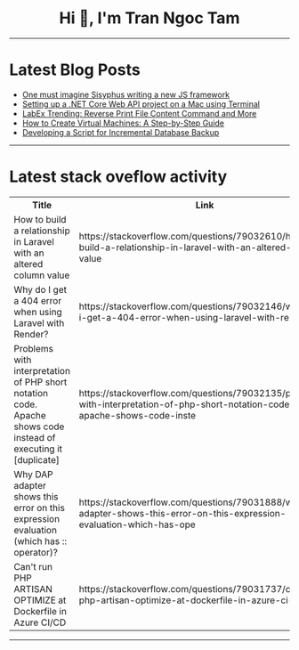 <h1 align="center">Hi 👋, I'm Tran Ngoc Tam</h1>

---

# Latest Blog Posts 
<!-- BLOG-POST-LIST:START -->
- [One must imagine Sisyphus writing a new JS framework](https://dev.to/javiersalcedopuyo/one-must-imagine-sisyphus-writing-a-new-js-framework-3h04)
- [Setting up a .NET Core Web API project on a Mac using Terminal](https://dev.to/awavieve/setting-up-a-net-core-web-api-project-on-a-mac-using-terminal-4nlo)
- [LabEx Trending: Reverse Print File Content Command and More](https://dev.to/labex/labex-trending-reverse-print-file-content-command-and-more-2hfd)
- [How to Create Virtual Machines: A Step-by-Step Guide](https://dev.to/onyemachi_doris/how-to-create-virtual-machines-a-step-by-step-guide-334k)
- [Developing a Script for Incremental Database Backup](https://dev.to/art_grig/developing-a-script-for-incremental-database-backup-2gdg)
<!-- BLOG-POST-LIST:END -->

---

# Latest stack oveflow activity
<table>
  <tr><th>Title</th><th>Link</th></tr>
  <!-- STACKOVERFLOW:START --><tr><td>How to build a relationship in Laravel with an altered column value</td><td>https://stackoverflow.com/questions/79032610/how-to-build-a-relationship-in-laravel-with-an-altered-column-value</td></tr><tr><td>Why do I get a 404 error when using Laravel with Render?</td><td>https://stackoverflow.com/questions/79032146/why-do-i-get-a-404-error-when-using-laravel-with-render</td></tr><tr><td>Problems with interpretation of PHP short notation code. Apache shows code instead of executing it [duplicate]</td><td>https://stackoverflow.com/questions/79032135/problems-with-interpretation-of-php-short-notation-code-apache-shows-code-inste</td></tr><tr><td>Why DAP adapter shows this error on this expression evaluation &lpar;which has :: operator&rpar;?</td><td>https://stackoverflow.com/questions/79031888/why-dap-adapter-shows-this-error-on-this-expression-evaluation-which-has-ope</td></tr><tr><td>Can&#39;t run PHP ARTISAN OPTIMIZE at Dockerfile in Azure CI/CD</td><td>https://stackoverflow.com/questions/79031737/cant-run-php-artisan-optimize-at-dockerfile-in-azure-ci-cd</td></tr><!-- STACKOVERFLOW:END -->
</table>

---


